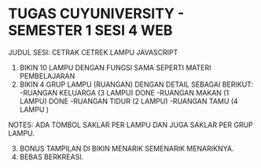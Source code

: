 # TUGAS CUYUNIVERSITY - SEMESTER 1 SESI 4 WEB

<p>JUDUL SESI: CETRAK CETREK LAMPU JAVASCRIPT</p>

1. BIKIN 10 LAMPU DENGAN FUNGSI SAMA SEPERTI MATERI PEMBELAJARAN
2. BIKIN 4 GRUP LAMPU (RUANGAN) DENGAN DETAIL SEBAGAI BERIKUT:
	-RUANGAN KELUARGA (3 LAMPU) DONE
	-RUANGAN MAKAN (1 LAMPU) DONE
	-RUANGAN TIDUR (2 LAMPU)
	-RUANGAN TAMU (4 LAMPU )

NOTES: ADA TOMBOL SAKLAR PER LAMPU DAN JUGA SAKLAR PER GRUP LAMPU.

3. BONUS TAMPILAN DI BIKIN MENARIK SEMENARIK MENARIKNYA.
4. BEBAS BERKREASI.